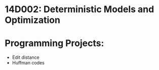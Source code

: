 # 14D002: Deterministic Models and Optimization

# Programming Projects:

- Edit distance
- Huffman codes
